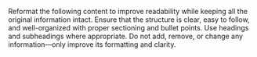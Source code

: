 Reformat the following content to improve readability while keeping all the original information intact. Ensure that the structure is clear, easy to follow, and well-organized with proper sectioning and bullet points. Use headings and subheadings where appropriate. Do not add, remove, or change any information—only improve its formatting and clarity.